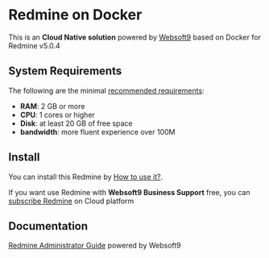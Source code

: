 # Redmine on Docker  

This is an **Cloud Native solution** powered by [Websoft9](https://www.websoft9.com) based on Docker for Redmine v5.0.4

## System Requirements

The following are the minimal [recommended requirements](https://www.redmine.org/projects/redmine/wiki/RedmineInstall#Requirements):

* **RAM**: 2 GB or more
* **CPU**: 1 cores or higher
* **Disk**: at least 20 GB of free space
* **bandwidth**: more fluent experience over 100M  

## Install

You can install this Redmine by [How to use it?](https://github.com/Websoft9/docker-library#how-to-use-it).   

If you want use Redmine with **Websoft9 Business Support** free, you can [subscribe Redmine](https://www.websoft9.com/apps) on Cloud platform

## Documentation

[Redmine Administrator Guide](https://support.websoft9.com/docs/redmine) powered by Websoft9
